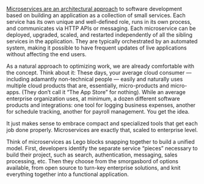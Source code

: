 [Microservices are an architectural approach](https://thenewstack.io/microservices/what-is-microservices-architecture/) to software development based on building an application as a collection of small services. Each service has its own unique and well-defined role, runs in its own process, and communicates via HTTP APIs or messaging. Each microservice can be deployed, upgraded, scaled, and restarted independently of all the sibling services in the application. They are typically orchestrated by an automated system, making it possible to have frequent updates of live applications without affecting the end users.

As a natural approach to optimizing work, we are already comfortable with the concept. Think about it: These days, your average cloud consumer — including adamantly non-technical people — easily and naturally uses multiple cloud products that are, essentially, micro-products and micro-apps. (They don’t call it “The App Store” for nothing). While an average enterprise organization uses, at minimum, a dozen different software products and integrations: one tool for logging business expenses, another for schedule tracking, another for payroll management. You get the idea.

It just makes sense to embrace compact and specialized tools that get each job done properly. Microservices are exactly that, scaled to enterprise level.

Think of microservices as Lego blocks snapping together to build a unified model. First, developers identify the separate service “pieces” necessary to build their project, such as search, authentication, messaging, sales processing, etc. Then they choose from the smorgasbord of options available, from open source to turn-key enterprise solutions, and knit everything together into a functional application.